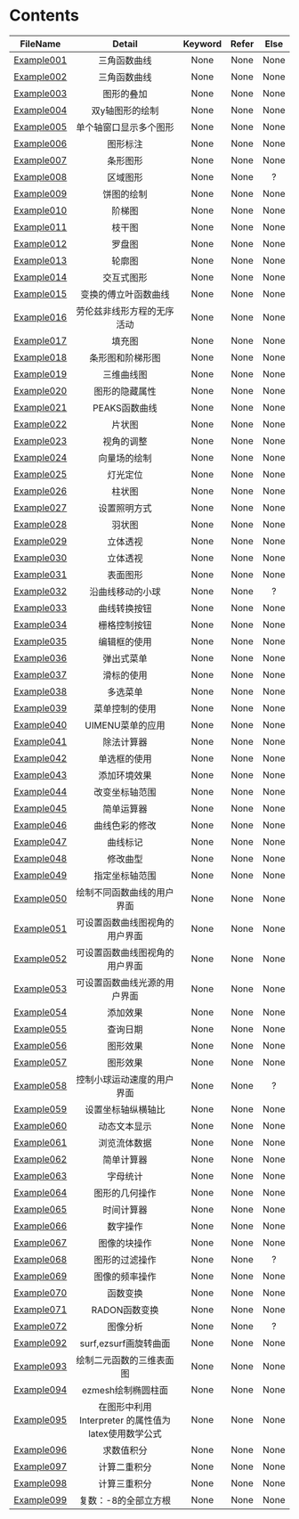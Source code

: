 # Contents

FileName | Detail | Keyword | Refer | Else
:-: | :-: | :-: | :-: | :-:
[Example001](https://github.com/ooooooliver/Play_with_MATLAB/blob/master/Example001-099/Example001.m) | 三角函数曲线 | None | None | None
[Example002](https://github.com/ooooooliver/Play_with_MATLAB/blob/master/Example001-099/Example002.m) | 三角函数曲线 | None | None | None
[Example003](https://github.com/ooooooliver/Play_with_MATLAB/blob/master/Example001-099/Example003.m) | 图形的叠加 | None | None | None
[Example004](https://github.com/ooooooliver/Play_with_MATLAB/blob/master/Example001-099/Example004.m) | 双y轴图形的绘制 | None | None | None
[Example005](https://github.com/ooooooliver/Play_with_MATLAB/blob/master/Example001-099/Example005.m) | 单个轴窗口显示多个图形 | None | None | None
[Example006](https://github.com/ooooooliver/Play_with_MATLAB/blob/master/Example001-099/Example006.m) | 图形标注 | None | None | None
[Example007](https://github.com/ooooooliver/Play_with_MATLAB/blob/master/Example001-099/Example007.m) |条形图形 | None | None | None
[Example008](https://github.com/ooooooliver/Play_with_MATLAB/blob/master/Example001-099/Example008.m) | 区域图形 | None | None | ?
[Example009](https://github.com/ooooooliver/Play_with_MATLAB/blob/master/Example001-099/Example009.m) | 饼图的绘制 | None | None | None
[Example010](https://github.com/ooooooliver/Play_with_MATLAB/blob/master/Example001-099/Example010.m) | 阶梯图 | None | None | None
[Example011](https://github.com/ooooooliver/Play_with_MATLAB/blob/master/Example001-099/Example011.m) | 枝干图 | None | None | None
[Example012](https://github.com/ooooooliver/Play_with_MATLAB/blob/master/Example001-099/Example012.m) | 罗盘图 | None | None | None
[Example013](https://github.com/ooooooliver/Play_with_MATLAB/blob/master/Example001-099/Example013.m) | 轮廓图 | None | None | None
[Example014](https://github.com/ooooooliver/Play_with_MATLAB/blob/master/Example001-099/Example014.m) | 交互式图形 | None | None | None
[Example015](https://github.com/ooooooliver/Play_with_MATLAB/blob/master/Example001-099/Example015.m) | 变换的傅立叶函数曲线 | None | None | None
[Example016](https://github.com/ooooooliver/Play_with_MATLAB/blob/master/Example001-099/Example016.m) | 劳伦兹非线形方程的无序活动 | None | None | None
[Example017](https://github.com/ooooooliver/Play_with_MATLAB/blob/master/Example001-099/Example017.m) | 填充图 | None | None | None
[Example018](https://github.com/ooooooliver/Play_with_MATLAB/blob/master/Example001-099/Example018.m) | 条形图和阶梯形图 | None | None | None
[Example019](https://github.com/ooooooliver/Play_with_MATLAB/blob/master/Example001-099/Example019.m) | 三维曲线图 | None | None | None
[Example020](https://github.com/ooooooliver/Play_with_MATLAB/blob/master/Example001-099/Example020.m) | 图形的隐藏属性 | None | None | None
[Example021](https://github.com/ooooooliver/Play_with_MATLAB/blob/master/Example001-099/Example021.m) | PEAKS函数曲线 | None | None | None
[Example022](https://github.com/ooooooliver/Play_with_MATLAB/blob/master/Example001-099/Example022.m) | 片状图 | None | None | None
[Example023](https://github.com/ooooooliver/Play_with_MATLAB/blob/master/Example001-099/Example023.m) | 视角的调整 | None | None | None
[Example024](https://github.com/ooooooliver/Play_with_MATLAB/blob/master/Example001-099/Example024.m) | 向量场的绘制 | None | None | None
[Example025](https://github.com/ooooooliver/Play_with_MATLAB/blob/master/Example001-099/Example025.m) | 灯光定位 | None | None | None
[Example026](https://github.com/ooooooliver/Play_with_MATLAB/blob/master/Example001-099/Example026.m) | 柱状图 | None | None | None
[Example027](https://github.com/ooooooliver/Play_with_MATLAB/blob/master/Example001-099/Example027.m) | 设置照明方式 | None | None | None
[Example028](https://github.com/ooooooliver/Play_with_MATLAB/blob/master/Example001-099/Example028.m) | 羽状图 | None | None | None
[Example029](https://github.com/ooooooliver/Play_with_MATLAB/blob/master/Example001-099/Example029.m) | 立体透视 | None | None | None
[Example030](https://github.com/ooooooliver/Play_with_MATLAB/blob/master/Example001-099/Example030.m) | 立体透视 | None | None | None
[Example031](https://github.com/ooooooliver/Play_with_MATLAB/blob/master/Example001-099/Example031.m) | 表面图形 | None | None | None
[Example032](https://github.com/ooooooliver/Play_with_MATLAB/blob/master/Example001-099/Example032.m) | 沿曲线移动的小球 | None | None | ?
[Example033](https://github.com/ooooooliver/Play_with_MATLAB/blob/master/Example001-099/Example033.m) | 曲线转换按钮 | None | None | None
[Example034](https://github.com/ooooooliver/Play_with_MATLAB/blob/master/Example001-099/Example034.m) | 栅格控制按钮 | None | None | None
[Example035](https://github.com/ooooooliver/Play_with_MATLAB/blob/master/Example001-099/Example035.m) | 编辑框的使用 | None | None | None
[Example036](https://github.com/ooooooliver/Play_with_MATLAB/blob/master/Example001-099/Example036.m) | 弹出式菜单 | None | None | None
[Example037](https://github.com/ooooooliver/Play_with_MATLAB/blob/master/Example001-099/Example037.m) | 滑标的使用 | None | None | None
[Example038](https://github.com/ooooooliver/Play_with_MATLAB/blob/master/Example001-099/Example038.m) | 多选菜单 | None | None | None
[Example039](https://github.com/ooooooliver/Play_with_MATLAB/blob/master/Example001-099/Example039.m) | 菜单控制的使用 | None | None | None
[Example040](https://github.com/ooooooliver/Play_with_MATLAB/blob/master/Example001-099/Example040.m) | UIMENU菜单的应用 | None | None | None
[Example041](https://github.com/ooooooliver/Play_with_MATLAB/blob/master/Example001-099/Example041.m) | 除法计算器 | None | None | None
[Example042](https://github.com/ooooooliver/Play_with_MATLAB/blob/master/Example001-099/Example042.m) | 单选框的使用 | None | None | None
[Example043](https://github.com/ooooooliver/Play_with_MATLAB/blob/master/Example001-099/Example043.m) | 添加环境效果 | None | None | None
[Example044](https://github.com/ooooooliver/Play_with_MATLAB/blob/master/Example001-099/Example044.m) | 改变坐标轴范围 | None | None | None
[Example045](https://github.com/ooooooliver/Play_with_MATLAB/blob/master/Example001-099/Example045.m) | 简单运算器 | None | None | None
[Example046](https://github.com/ooooooliver/Play_with_MATLAB/blob/master/Example001-099/Example046.m) | 曲线色彩的修改 | None | None | None
[Example047](https://github.com/ooooooliver/Play_with_MATLAB/blob/master/Example001-099/Example047.m) | 曲线标记 | None | None | None
[Example048](https://github.com/ooooooliver/Play_with_MATLAB/blob/master/Example001-099/Example048.m) | 修改曲型 | None | None | None
[Example049](https://github.com/ooooooliver/Play_with_MATLAB/blob/master/Example001-099/Example049.m) | 指定坐标轴范围 | None | None | None
[Example050](https://github.com/ooooooliver/Play_with_MATLAB/blob/master/Example001-099/Example050.m) | 绘制不同函数曲线的用户界面 | None | None | None
[Example051](https://github.com/ooooooliver/Play_with_MATLAB/blob/master/Example001-099/Example051.m) | 可设置函数曲线图视角的用户界面 | None | None | None
[Example052](https://github.com/ooooooliver/Play_with_MATLAB/blob/master/Example001-099/Example052.m) | 可设置函数曲线图视角的用户界面 | None | None | None
[Example053](https://github.com/ooooooliver/Play_with_MATLAB/blob/master/Example001-099/Example053.m) | 可设置函数曲线光源的用户界面 | None | None | None
[Example054](https://github.com/ooooooliver/Play_with_MATLAB/blob/master/Example001-099/Example054.m) | 添加效果 | None | None | None
[Example055](https://github.com/ooooooliver/Play_with_MATLAB/blob/master/Example001-099/Example055.m) | 查询日期 | None | None | None
[Example056](https://github.com/ooooooliver/Play_with_MATLAB/blob/master/Example001-099/Example056.m) | 图形效果 | None | None | None
[Example057](https://github.com/ooooooliver/Play_with_MATLAB/blob/master/Example001-099/Example057.m) | 图形效果 | None | None | None
[Example058](https://github.com/ooooooliver/Play_with_MATLAB/blob/master/Example001-099/Example058.m) | 控制小球运动速度的用户界面 | None | None | ?
[Example059](https://github.com/ooooooliver/Play_with_MATLAB/blob/master/Example001-099/Example059.m) | 设置坐标轴纵横轴比 | None | None | None
[Example060](https://github.com/ooooooliver/Play_with_MATLAB/blob/master/Example001-099/Example060.m) | 动态文本显示 | None | None | None
[Example061](https://github.com/ooooooliver/Play_with_MATLAB/blob/master/Example001-099/Example061.m) | 浏览流体数据 | None | None | None
[Example062](https://github.com/ooooooliver/Play_with_MATLAB/blob/master/Example001-099/Example062.m) | 简单计算器 | None | None | None
[Example063](https://github.com/ooooooliver/Play_with_MATLAB/blob/master/Example001-099/Example063.m) | 字母统计 | None | None | None
[Example064](https://github.com/ooooooliver/Play_with_MATLAB/blob/master/Example001-099/Example064.m) | 图形的几何操作 | None | None | None
[Example065](https://github.com/ooooooliver/Play_with_MATLAB/blob/master/Example001-099/Example065.m) | 时间计算器 | None | None | None
[Example066](https://github.com/ooooooliver/Play_with_MATLAB/blob/master/Example001-099/Example066.m) | 数字操作 | None | None | None
[Example067](https://github.com/ooooooliver/Play_with_MATLAB/blob/master/Example001-099/Example067.m) | 图像的块操作 | None | None | None
[Example068](https://github.com/ooooooliver/Play_with_MATLAB/blob/master/Example001-099/Example068.m) | 图形的过滤操作 | None | None | ?
[Example069](https://github.com/ooooooliver/Play_with_MATLAB/blob/master/Example001-099/Example069.m) | 图像的频率操作 | None | None | None
[Example070](https://github.com/ooooooliver/Play_with_MATLAB/blob/master/Example001-099/Example070.m) | 函数变换 | None | None | None
[Example071](https://github.com/ooooooliver/Play_with_MATLAB/blob/master/Example001-099/Example071.m) | RADON函数变换 | None | None | None
[Example072](https://github.com/ooooooliver/Play_with_MATLAB/blob/master/Example001-099/Example072.m) | 图像分析 | None | None | ?
[Example092](https://github.com/ooooooliver/Play_with_MATLAB/blob/master/Example001-099/Example092.m) | surf,ezsurf画旋转曲面 | None | None | None
[Example093](https://github.com/ooooooliver/Play_with_MATLAB/blob/master/Example001-099/Example093.m) | 绘制二元函数的三维表面图 | None | None | None
[Example094](https://github.com/ooooooliver/Play_with_MATLAB/blob/master/Example001-099/Example094.m) | ezmesh绘制椭圆柱面 | None | None | None
[Example095](https://github.com/ooooooliver/Play_with_MATLAB/blob/master/Example001-099/Example095.m) | 在图形中利用 Interpreter 的属性值为 latex使用数学公式 | None | None | None
[Example096](https://github.com/ooooooliver/Play_with_MATLAB/blob/master/Example001-099/Example096.m) | 求数值积分 | None | None | None
[Example097](https://github.com/ooooooliver/Play_with_MATLAB/blob/master/Example001-099/Example097.m) | 计算二重积分 | None | None | None
[Example098](https://github.com/ooooooliver/Play_with_MATLAB/blob/master/Example001-099/Example098.m) | 计算三重积分 | None | None | None
[Example099](https://github.com/ooooooliver/Play_with_MATLAB/blob/master/Example001-099/Example099.m) | 复数：-8的全部立方根 | None | None | None
